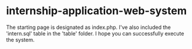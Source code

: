 # internship-application-web-system
The starting page is designated as index.php.
I've also included the 'intern.sql' table in the 'table' folder. 
I hope you can successfully execute the system.
